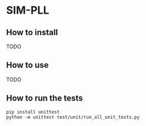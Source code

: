 # SIM-PLL

## How to install

TODO

## How to use

TODO

## How to run the tests

```
pip install unittest
python -m unittest test/unit/run_all_unit_tests.py
```